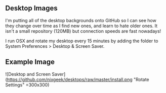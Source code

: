 ## Desktop Images

I'm putting all of the desktop backgrounds onto GitHub so I can see how
they change over time as I find new ones, and learn to hate older ones.
It isn't a small repository (120MB) but connection speeds are fast nowadays!

I run OSX and rotate my desktop every 15 minutes by adding the folder to
System Preferences > Desktop & Screen Saver.

## Example Image

![Desktop and Screen Saver](https://github.com/nixgeek/desktops/raw/master/install.png "Rotate Settings" =300x300)     




